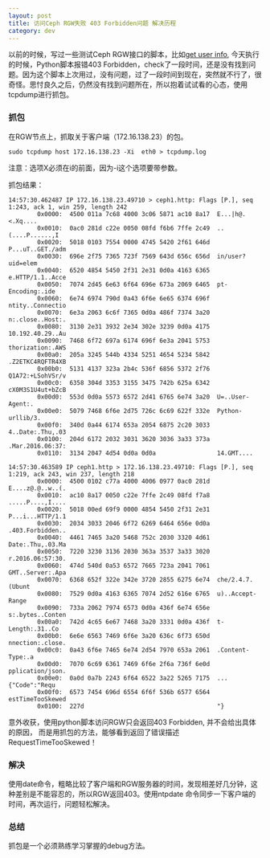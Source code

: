 ```yaml
---
layout: post
title: 访问Ceph RGW失败 403 Forbidden问题 解决历程
category: dev 
---
```


以前的时候，写过一些测试Ceph RGW接口的脚本，比如[get user info](https://github.com/IvanJobs/play/blob/master/ceph/admin-ops/get_user_info.py), 今天执行的时候，Python脚本报错403 Forbidden，check了一段时间，还是没有找到问题。因为这个脚本上次用过，没有问题，过了一段时间到现在，突然就不行了，很奇怪。思忖良久之后，仍然没有找到问题所在，所以抱着试试看的心态，使用tcpdump进行抓包。

### 抓包
在RGW节点上，抓取关于客户端（172.16.138.23）的包。
```
sudo tcpdump host 172.16.138.23 -Xi  eth0 > tcpdump.log 
```
注意：选项X必须在i的前面，因为-i这个选项要带参数。

抓包结果：
```
14:57:30.462487 IP 172.16.138.23.49710 > ceph1.http: Flags [P.], seq 1:243, ack 1, win 259, length 242
        0x0000:  4500 011a 7c68 4000 3c06 5871 ac10 8a17  E...|h@.<.Xq....
        0x0010:  0ac0 281d c22e 0050 08fd f6b6 7ffe 2c49  ..(....P......,I
        0x0020:  5018 0103 7554 0000 4745 5420 2f61 646d  P...uT..GET./adm
        0x0030:  696e 2f75 7365 723f 7569 643d 656c 656d  in/user?uid=elem
        0x0040:  6520 4854 5450 2f31 2e31 0d0a 4163 6365  e.HTTP/1.1..Acce
        0x0050:  7074 2d45 6e63 6f64 696e 673a 2069 6465  pt-Encoding:.ide
        0x0060:  6e74 6974 790d 0a43 6f6e 6e65 6374 696f  ntity..Connectio
        0x0070:  6e3a 2063 6c6f 7365 0d0a 486f 7374 3a20  n:.close..Host:.
        0x0080:  3130 2e31 3932 2e34 302e 3239 0d0a 4175  10.192.40.29..Au
        0x0090:  7468 6f72 697a 6174 696f 6e3a 2041 5753  thorization:.AWS
        0x00a0:  205a 3245 544b 4334 5251 4654 5234 5842  .Z2ETKC4RQFTR4XB
        0x00b0:  5131 4137 323a 2b4c 536f 6856 5372 2f76  Q1A72:+LSohVSr/v
        0x00c0:  6358 304d 3353 3155 3475 742b 625a 6342  cX0M3S1U4ut+bZcB
        0x00d0:  553d 0d0a 5573 6572 2d41 6765 6e74 3a20  U=..User-Agent:.
        0x00e0:  5079 7468 6f6e 2d75 726c 6c69 622f 332e  Python-urllib/3.
        0x00f0:  340d 0a44 6174 653a 2054 6875 2c20 3033  4..Date:.Thu,.03
        0x0100:  204d 6172 2032 3031 3620 3036 3a33 373a  .Mar.2016.06:37:
        0x0110:  3134 2047 4d54 0d0a 0d0a                 14.GMT....

14:57:30.463589 IP ceph1.http > 172.16.138.23.49710: Flags [P.], seq 1:219, ack 243, win 237, length 218
        0x0000:  4500 0102 c77a 4000 4006 0977 0ac0 281d  E....z@.@..w..(.
        0x0010:  ac10 8a17 0050 c22e 7ffe 2c49 08fd f7a8  .....P....,I....
        0x0020:  5018 00ed 69f9 0000 4854 5450 2f31 2e31  P...i...HTTP/1.1
        0x0030:  2034 3033 2046 6f72 6269 6464 656e 0d0a  .403.Forbidden..
        0x0040:  4461 7465 3a20 5468 752c 2030 3320 4d61  Date:.Thu,.03.Ma
        0x0050:  7220 3230 3136 2030 363a 3537 3a33 3020  r.2016.06:57:30.
        0x0060:  474d 540d 0a53 6572 7665 723a 2041 7061  GMT..Server:.Apa
        0x0070:  6368 652f 322e 342e 3720 2855 6275 6e74  che/2.4.7.(Ubunt
        0x0080:  7529 0d0a 4163 6365 7074 2d52 616e 6765  u)..Accept-Range
        0x0090:  733a 2062 7974 6573 0d0a 436f 6e74 656e  s:.bytes..Conten
        0x00a0:  742d 4c65 6e67 7468 3a20 3331 0d0a 436f  t-Length:.31..Co
        0x00b0:  6e6e 6563 7469 6f6e 3a20 636c 6f73 650d  nnection:.close.
        0x00c0:  0a43 6f6e 7465 6e74 2d54 7970 653a 2061  .Content-Type:.a
        0x00d0:  7070 6c69 6361 7469 6f6e 2f6a 736f 6e0d  pplication/json.
        0x00e0:  0a0d 0a7b 2243 6f64 6522 3a22 5265 7175  ...{"Code":"Requ
        0x00f0:  6573 7454 696d 6554 6f6f 536b 6577 6564  estTimeTooSkewed
        0x0100:  227d                                     "}

```

意外收获，使用python脚本访问RGW只会返回403 Forbidden, 并不会给出具体的原因， 而是用抓包的方法，能够看到返回了错误描述RequestTimeTooSkewed！

### 解决
使用date命令，粗略比较了客户端和RGW服务器的时间，发现相差好几分钟，这种差别是不能容忍的，所以RGW返回403。使用ntpdate 命令同步一下客户端的时间，再次运行，问题轻松解决。

### 总结
抓包是一个必须熟练学习掌握的debug方法。


